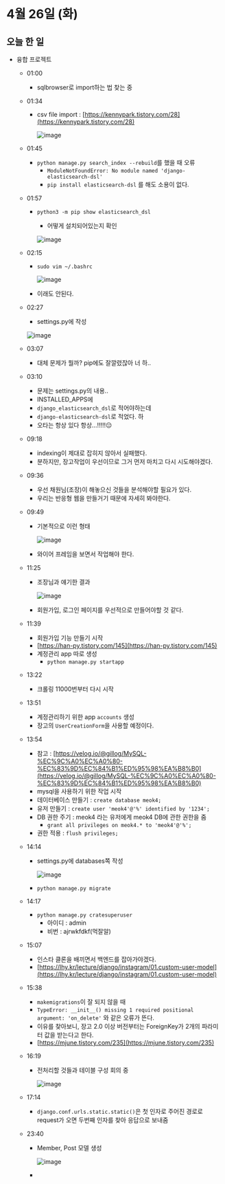 # 4월 26일 (화)

## 오늘 한 일

* 융합 프로젝트

  * 01:00

    * sqlbrowser로 import하는 법 찾는 중

  * 01:34

    * csv file import : [https://kennypark.tistory.com/28](https://kennypark.tistory.com/28)

      ![image](https://user-images.githubusercontent.com/75322297/165134811-3e947b31-40b5-496b-92e8-465696cad123.png)

  * 01:45

    * `python manage.py search_index --rebuild`를 했을 때 오류
      * `ModuleNotFoundError: No module named 'django-elasticsearch-dsl'`
      * `pip install elasticsearch-dsl` 를 해도 소용이 없다.

  * 01:57

    * `python3 -m pip show elasticsearch_dsl`

      * 어떻게 설치되어있는지 확인

      ![image](https://user-images.githubusercontent.com/75322297/165137290-41cdf429-9826-445f-8e15-c4ab8dc7a66d.png)

  * 02:15

    * `sudo vim ~/.bashrc`

      ![image](https://user-images.githubusercontent.com/75322297/165139945-b757ab51-3d09-4d3e-8993-2dc6110d7d3c.png)

    * 이래도 안된다.

  * 02:27

    * settings.py에 작성

    ![image](https://user-images.githubusercontent.com/75322297/165141667-4dfa7e30-c162-4593-8b89-42c52d692aff.png)

  * 03:07

    * 대체 문제가 뭘까? pip에도 잘깔렸잖아 너 하..

  * 03:10

    * 문제는 settings.py의 내용..
    * INSTALLED_APPS에
    * `django_elasticsearch_dsl`로 적어야하는데 
    * `django-elasticsearch-dsl`로 적었다. 하
    * 오타는 항상 있다 항상...!!!!!😑

  * 09:18

    * indexing이 제대로 잡히지 않아서 실패했다.
    * 분하지만, 장고작업이 우선이므로 그거 먼저 마치고 다시 시도해야겠다.
    
  * 09:36
  
    * 우선 채원님(조장)이 해놓으신 것들을 분석해야할 필요가 있다.
    * 우리는 반응형 웹을 만들거기 때문에 자세히 봐야한다.
  
  * 09:49
  
    * 기본적으로 이런 형태
  
      ![image](https://user-images.githubusercontent.com/75322297/165197328-dcab2723-a7a6-486a-801e-32227f34fc28.png)
  
    * 와이어 프레임을 보면서 작업해야 한다.
  
  * 11:25
  
    * 조장님과 얘기한 결과
  
      ![image](https://user-images.githubusercontent.com/75322297/165207171-66fa05ca-56bb-49a3-accd-f7648faff831.png)
  
    * 회원가입, 로그인 페이지를 우선적으로 만들어야할 것 같다.
  
  * 11:39
  
    * 회원가입 기능 만들기 시작
    * [https://han-py.tistory.com/145](https://han-py.tistory.com/145)
    * 계정관리 app 따로 생성
      * `python manage.py startapp`
  
  * 13:22
  
    * 크롤링 11000번부터 다시 시작
  
  * 13:51
  
    * 계정관리하기 위한 app `accounts` 생성
    * 장고의 `UserCreationForm`을 사용할 예정이다.
  
  * 13:54
  
    * 참고 : [https://velog.io/@gillog/MySQL-%EC%9C%A0%EC%A0%80-%EC%83%9D%EC%84%B1%ED%95%98%EA%B8%B0](https://velog.io/@gillog/MySQL-%EC%9C%A0%EC%A0%80-%EC%83%9D%EC%84%B1%ED%95%98%EA%B8%B0)
    * mysql을 사용하기 위한 작업 시작
    * 데이터베이스 만들기  : `create database meok4;`
    * 유저 만들기 : `create user 'meok4'@'%' identified by '1234';`
    * DB 권한 주기 : meok4 라는 유저에게 meok4 DB에 관한 권한을 줌
      * `grant all privileges on meok4.* to 'meok4'@'%';`
    * 권한 적용 : `flush privileges;`
  
  * 14:14
  
    * settings.py에 databases쪽 작성
  
      ![image](https://user-images.githubusercontent.com/75322297/165226516-74975d73-13cb-4671-bfec-fc2c7bf31cfd.png)
  
    * `python manage.py migrate`
  
  * 14:17
  
    * `python manage.py cratesuperuser`
      * 아이디 : admin
      * 비번 : ajrwkfdkf(먹잘알)
  
  * 15:07
  
    * 인스타 클론을 배끼면서 백엔드를 잡아가야겠다.
    * [https://lhy.kr/lecture/django/instagram/01.custom-user-model](https://lhy.kr/lecture/django/instagram/01.custom-user-model)
  
  * 15:38
  
    * `makemigrations`이 잘 되지 않을 때
    * `TypeError: __init__() missing 1 required positional argument: 'on_delete'` 와 같은 오류가 뜬다.
    * 이유를 찾아보니, 장고 2.0 이상 버전부터는 ForeignKey가 2개의 파라미터 값을 받는다고 한다.
    * [https://mjune.tistory.com/235](https://mjune.tistory.com/235)
  
  * 16:19
  
    * 전처리할 것들과 테이블 구성 회의 중
  
      ![image](https://user-images.githubusercontent.com/75322297/165244027-ca8c5da3-622a-42c7-bbb4-cba1c4bcdf1a.png)
  
  * 17:14
  
    * `django.conf.urls.static.static()`은 첫 인자로 주어진 경로로 request가 오면 두번째 인자를 찾아 응답으로 보내줌
  
  * 23:40
  
    * Member, Post 모델 생성
  
      ![image](https://user-images.githubusercontent.com/75322297/165339174-e204388b-e181-445c-b34d-adae2df36fdd.png)
  
    * 

